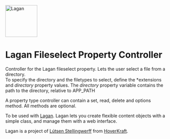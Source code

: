 [<img src="https://cdn.rawgit.com/lutsen/lagan/master/lagan-logo.svg" width="100" alt="Lagan">](https://github.com/lutsen/lagan)

Lagan Fileselect Property Controller
====================================

Controller for the Lagan fileselect property. Lets the user select a file from a directory.  
To specify the directory and the filetypes to select, define the *extensions and *directory* property values. The *directory* property variable contains the path to the directory, relative to APP_PATH

A property type controller can contain a set, read, delete and options method. All methods are optional.

To be used with [Lagan](https://github.com/lutsen/lagan). Lagan lets you create flexible content objects with a simple class, and manage them with a web interface.

Lagan is a project of [Lútsen Stellingwerff](http://lutsen.land/) from [HoverKraft](http://www.hoverkraft.nl/).